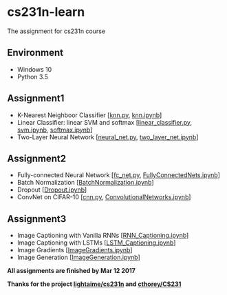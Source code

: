 # cs231n-learn
The assignment for cs231n course

## Environment
- Windows 10
- Python 3.5

## Assignment1
- K-Nearest Neighboor Classifier  [[knn.py](https://github.com/xiaohu2015/cs231n-learn/blob/master/assignment1/classifiers/knn.py), [knn.ipynb](https://github.com/xiaohu2015/cs231n-learn/blob/master/assignment1/knn.ipynb)]
- Linear Classifier: linear SVM and softmax [[linear_classifier.py](https://github.com/xiaohu2015/cs231n-learn/blob/master/assignment1/classifiers/linear_classifier.py), [svm.ipynb](https://github.com/xiaohu2015/cs231n-learn/blob/master/assignment1/svm.ipynb), [softmax.ipynb](https://github.com/xiaohu2015/cs231n-learn/blob/master/assignment1/softmax.ipynb)]
- Two-Layer Neural Network  [[neural_net.py](https://github.com/xiaohu2015/cs231n-learn/blob/master/assignment1/classifiers/neural_net.py), [two_layer_net.ipynb](https://github.com/xiaohu2015/cs231n-learn/blob/master/assignment1/two_layer_net.ipynb)]

## Assignment2
- Fully-connected Neural Network  [[fc_net.py](https://github.com/xiaohu2015/cs231n-learn/blob/master/assignment2/cs231n/classifiers/fc_net.py), [FullyConnectedNets.ipynb](https://github.com/xiaohu2015/cs231n-learn/blob/master/assignment2/FullyConnectedNets.ipynb)]
- Batch Normalization [[BatchNormalization.ipynb](https://github.com/xiaohu2015/cs231n-learn/blob/master/assignment2/BatchNormalization.ipynb)]
- Dropout [[Dropout.ipynb](https://github.com/xiaohu2015/cs231n-learn/blob/master/assignment2/Dropout.ipynb)]
- ConvNet on CIFAR-10   [[cnn.py](https://github.com/xiaohu2015/cs231n-learn/blob/master/assignment2/cs231n/classifiers/cnn.py), [ConvolutionalNetworks.ipynb](https://github.com/xiaohu2015/cs231n-learn/blob/master/assignment2/ConvolutionalNetworks.ipynb)]

## Assignment3
- Image Captioning with Vanilla RNNs [[RNN_Captioning.ipynb](https://github.com/xiaohu2015/cs231n-learn/blob/master/assignment3/RNN_Captioning.ipynb)]
- Image Captioning with LSTMs [[LSTM_Captioning.ipynb](https://github.com/xiaohu2015/cs231n-learn/blob/master/assignment3/LSTM_Captioning.ipynb)]
- Image Gradients [[ImageGradients.ipynb](https://github.com/xiaohu2015/cs231n-learn/blob/master/assignment3/ImageGradients.ipynb)]
- Image Generation [[ImageGeneration.ipynb](https://github.com/xiaohu2015/cs231n-learn/blob/master/assignment3/ImageGeneration.ipynb)]

**All assignments are finished by Mar 12 2017**

**Thanks for the project [lightaime/cs231n](https://github.com/lightaime/cs231n) and [cthorey/CS231
](https://github.com/cthorey/CS231)**

